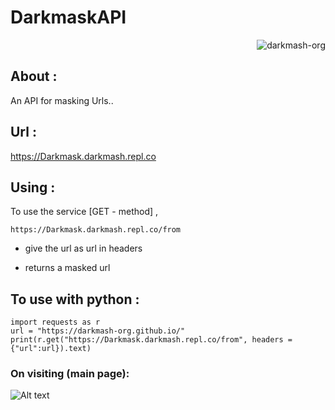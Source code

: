 # DarkmaskAPI

<p class="views" align="right"><img src="https://komarev.com/ghpvc/?username=darkmash-org-darkmask-api&label=Project%20views&color=0e75b6&style=flat" alt="darkmash-org" /></p>


## About :

An API for masking Urls..

## Url :
    
  https://Darkmask.darkmash.repl.co

## Using :

To use the service [GET - method] ,
  ```
  https://Darkmask.darkmash.repl.co/from
  ```
 
 - give the url as url in headers
    
 - returns a masked url

## To use with python :

    import requests as r
    url = "https://darkmash-org.github.io/"
    print(r.get("https://Darkmask.darkmash.repl.co/from", headers = {"url":url}).text)

### On visiting (main page):

![Alt text](https://cdn.discordapp.com/attachments/951417646191083551/1075808861216325694/image.png?raw=true "main-page")
